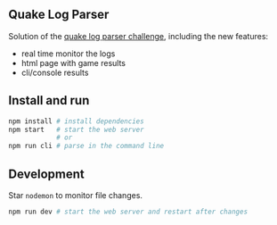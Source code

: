 ## Quake Log Parser

Solution of the [quake log parser challenge][quake], including the new features:

- real time monitor the logs
- html page with game results
- cli/console results

## Install and run

```bash
npm install # install dependencies
npm start   # start the web server
            # or
npm run cli # parse in the command line
```

## Development

Star `nodemon` to monitor file changes.

```bash
npm run dev # start the web server and restart after changes
```

[quake]: https://gist.github.com/akitaonrails/97310463c52467d2ecc6
